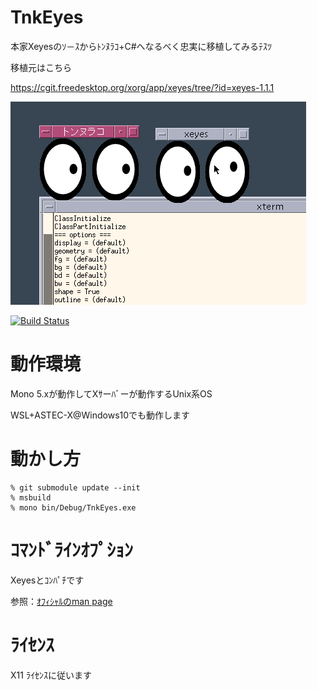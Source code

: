 # TnkEyes

本家Xeyesのｿ－ｽからﾄﾝﾇﾗｺ+C#へなるべく忠実に移植してみるﾃｽﾂ

移植元はこちら

https://cgit.freedesktop.org/xorg/app/xeyes/tree/?id=xeyes-1.1.1

![VSS](https://raw.githubusercontent.com/sazae657/TnkEyes/master/ScreenShot.gif)


[![Build Status](https://travis-ci.org/sazae657/TnkEyes.svg?branch=master)](https://travis-ci.org/sazae657/TnkEyes)

# 動作環境
Mono 5.xが動作してXｻーﾊﾞーが動作するUnix系OS

WSL+ASTEC-X@Windows10でも動作します


# 動かし方
```
% git submodule update --init
% msbuild
% mono bin/Debug/TnkEyes.exe
```

# ｺﾏﾝﾄﾞﾗｲﾝｵﾌﾟｼｮﾝ
Xeyesとｺﾝﾊﾟﾁです

参照：[ｵﾌｨｼｬﾙのman page](https://www.x.org/releases/X11R7.5/doc/man/man1/xeyes.1.html)

# ﾗｲｾﾝｽ
X11 ﾗｲｾﾝｽに従います
